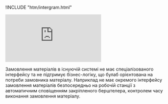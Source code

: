 !INCLUDE "htm/intergram.html"

![](https://chart.googleapis.com/chart?chs=180x180&amp;cht=qr&amp;chl=https://rep-a.treba.ml/Ruh-materіalіv.html)

Замовлення матеріалів в існуючій системі не має спеціалізованого інтерфейсу та не підтримує бізнес-логіку, що булаб орієнтована на потреби замовника матеріалу. Наприклад не має окремого інтерфейсу замовлення матеріалів безпосередньо на робочій станції з автоматичним сповіщенням закріпленого берштелера, контролем часу виконання замовлення матеріалу.